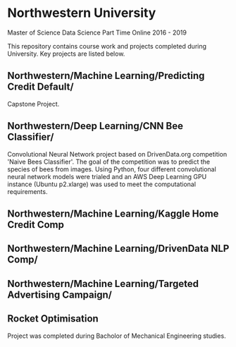 # Northwestern University
Master of Science Data Science
Part Time Online 2016 - 2019

This repository contains course work and projects completed during University. Key projects are listed below.

## Northwestern/Machine Learning/Predicting Credit Default/
Capstone Project.

## Northwestern/Deep Learning/CNN Bee Classifier/
Convolutional Neural Network project based on DrivenData.org competition 'Naive Bees Classifier'. The goal of the competition was to predict the species of bees from images. Using Python, four different convolutional neural network models were trialed and an AWS Deep Learning GPU instance (Ubuntu p2.xlarge) was used to meet the computational requirements.


## Northwestern/Machine Learning/Kaggle Home Credit Comp


## Northwestern/Machine Learning/DrivenData NLP Comp/


## Northwestern/Machine Learning/Targeted Advertising Campaign/


## Rocket Optimisation 
Project was completed during Bacholor of Mechanical Engineering studies.













